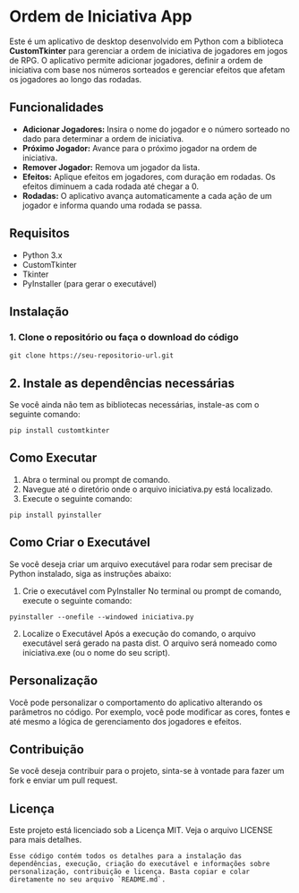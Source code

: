 # Ordem de Iniciativa App

Este é um aplicativo de desktop desenvolvido em Python com a biblioteca **CustomTkinter** para gerenciar a ordem de iniciativa de jogadores em jogos de RPG. O aplicativo permite adicionar jogadores, definir a ordem de iniciativa com base nos números sorteados e gerenciar efeitos que afetam os jogadores ao longo das rodadas.

## Funcionalidades

- **Adicionar Jogadores:** Insira o nome do jogador e o número sorteado no dado para determinar a ordem de iniciativa.
- **Próximo Jogador:** Avance para o próximo jogador na ordem de iniciativa.
- **Remover Jogador:** Remova um jogador da lista.
- **Efeitos:** Aplique efeitos em jogadores, com duração em rodadas. Os efeitos diminuem a cada rodada até chegar a 0.
- **Rodadas:** O aplicativo avança automaticamente a cada ação de um jogador e informa quando uma rodada se passa.

## Requisitos

- Python 3.x
- CustomTkinter
- Tkinter
- PyInstaller (para gerar o executável)

## Instalação

### 1. Clone o repositório ou faça o download do código

```
git clone https://seu-repositorio-url.git
```

## 2. Instale as dependências necessárias
Se você ainda não tem as bibliotecas necessárias, instale-as com o seguinte comando:

```
pip install customtkinter
```
## Como Executar
1. Abra o terminal ou prompt de comando.
2. Navegue até o diretório onde o arquivo iniciativa.py está localizado.
3. Execute o seguinte comando:
```
pip install pyinstaller
```
## Como Criar o Executável
Se você deseja criar um arquivo executável para rodar sem precisar de Python instalado, siga as instruções abaixo:

1. Crie o executável com PyInstaller
No terminal ou prompt de comando, execute o seguinte comando:

```
pyinstaller --onefile --windowed iniciativa.py
```

2. Localize o Executável
Após a execução do comando, o arquivo executável será gerado na pasta dist. O arquivo será nomeado como iniciativa.exe (ou o nome do seu script).


## Personalização
Você pode personalizar o comportamento do aplicativo alterando os parâmetros no código. Por exemplo, você pode modificar as cores, fontes e até mesmo a lógica de gerenciamento dos jogadores e efeitos.

## Contribuição
Se você deseja contribuir para o projeto, sinta-se à vontade para fazer um fork e enviar um pull request.

## Licença
Este projeto está licenciado sob a Licença MIT. Veja o arquivo LICENSE para mais detalhes.
```
Esse código contém todos os detalhes para a instalação das dependências, execução, criação do executável e informações sobre personalização, contribuição e licença. Basta copiar e colar diretamente no seu arquivo `README.md`.
```

